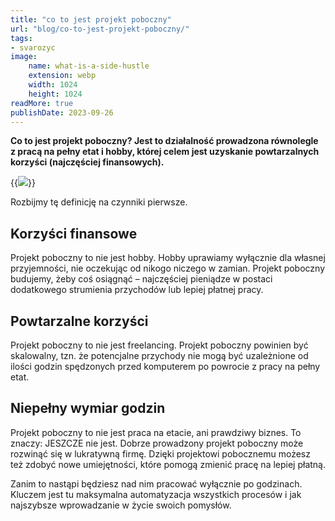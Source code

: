 ```yaml
---
title: "co to jest projekt poboczny"
url: "blog/co-to-jest-projekt-poboczny/"
tags:
- svarozyc
image:
    name: what-is-a-side-hustle
    extension: webp
    width: 1024
    height: 1024
readMore: true
publishDate: 2023-09-26
---
```

**Co to jest projekt poboczny? Jest to działalność prowadzona równolegle z pracą na pełny etat i hobby, której celem jest uzyskanie powtarzalnych korzyści (najczęściej finansowych).**
<!--more-->
{{<image src="what-is-a-side-hustle.webp" caption="co to jest projekt poboczny" displayCaption="false">}}

Rozbijmy tę definicję na czynniki pierwsze.

## Korzyści finansowe

Projekt poboczny to nie jest hobby. Hobby uprawiamy wyłącznie dla własnej przyjemności, nie oczekując od nikogo niczego w zamian. Projekt poboczny budujemy, żeby coś osiągnąć – najczęściej pieniądze w postaci dodatkowego strumienia przychodów lub lepiej płatnej pracy.

## Powtarzalne korzyści

Projekt poboczny to nie jest freelancing. Projekt poboczny powinien być skalowalny, tzn. że potencjalne przychody nie mogą być uzależnione od ilości godzin spędzonych przed komputerem po powrocie z pracy na pełny etat.

## Niepełny wymiar godzin

Projekt poboczny to nie jest praca na etacie, ani prawdziwy biznes. To znaczy: JESZCZE nie jest. Dobrze prowadzony projekt poboczny może rozwinąć się w lukratywną firmę. Dzięki projektowi pobocznemu możesz też zdobyć nowe umiejętności, które pomogą zmienić pracę na lepiej płatną.

Zanim to nastąpi będziesz nad nim pracować wyłącznie po godzinach. Kluczem jest tu maksymalna automatyzacja wszystkich procesów i jak najszybsze wprowadzanie w życie swoich pomysłów.